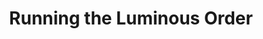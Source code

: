 ---
title: Running the Luminous Order
sidebar:
    label: 07. Running the Luminous Order
    order: 7
---